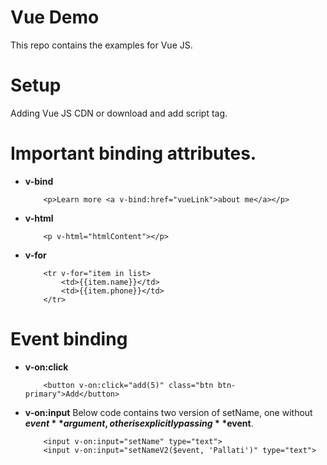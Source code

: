 # Vue Demo

This repo contains the examples for Vue JS.

# Setup

Adding Vue JS CDN or download and add script tag.

# Important binding attributes.

-   **v-bind**
    ```
        <p>Learn more <a v-bind:href="vueLink">about me</a></p>
    ```
-   **v-html**
    ```
        <p v-html="htmlContent"></p>
    ```
-   **v-for**
    ```
        <tr v-for="item in list>
            <td>{{item.name}}</td>
            <td>{{item.phone}}</td>
        </tr>
    ```

# Event binding

-   **v-on:click**
    ```
        <button v-on:click="add(5)" class="btn btn-primary">Add</button>
    ```
-   **v-on:input**
    Below code contains two version of setName, one without **$event** argument, other is explicitly passing **$event**.
    ```
        <input v-on:input="setName" type="text">
        <input v-on:input="setNameV2($event, 'Pallati')" type="text">
    ```
